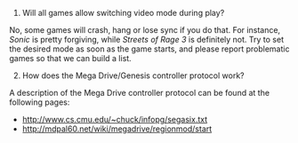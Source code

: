 1. Will all games allow switching video mode during play?  

  No, some games will crash, hang or lose sync if you do that. For instance, _Sonic_ is pretty forgiving, while _Streets of Rage 3_ is definitely not. Try to set the desired mode as soon as the game starts, and please report problematic games so that we can build a list.

2. How does the Mega Drive/Genesis controller protocol work?

 A description of the Mega Drive controller protocol can be found at the following pages:
 - http://www.cs.cmu.edu/~chuck/infopg/segasix.txt
 - http://mdpal60.net/wiki/megadrive/regionmod/start